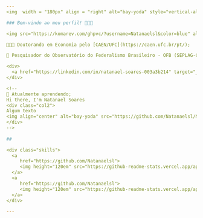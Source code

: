 ```yaml
---
<img  width = "180px" align = "right" alt="bay-yoda" style="vertical-align:middle; " src="https://github.com/Natanaelsl/Natanaelsl/blob/main/baby-yoda-sticker-4_200x200.gif"/>

### Bem-vindo ao meu perfil! 👨🏻‍💻

<img src="https://komarev.com/ghpvc/?username=Natanaelsl&color=blue" alt="Natanaelsl"/> 

👨🏻‍🎓 Doutorando em Economia pelo [CAEN/UFC](https://caen.ufc.br/pt/);

🔭 Pesquisador do Observatório do Federalismo Brasileiro - OFB (SEPLAG-CE).

<div> 
  <a href="https://linkedin.com/in/natanael-soares-003a3b214" target="_blank"><img src="https://img.shields.io/badge/-LinkedIn-%230077B5?style=for-the-badge&logo=linkedin&logoColor=white" target="_blank"></a>  
</div>

<!--
🌱 Atualmente aprendendo;
Hi there, I'm Natanael Soares
<div class="col2">
Algum texto
<img align="center" alt="bay-yoda" src="https://github.com/Natanaelsl/Natanaelsl/blob/main/baby-yoda-sticker-4_200x200.gif">
</div>
-->
 
##

<div class="skills">
  <a
     href="https://github.com/Natanaelsl">
     <img height="120em" src="https://github-readme-stats.vercel.app/api?username=Natanaelsl&show_icons=true&theme=default&include_all_commits=true&count_private=true"/>
  </a>
  <a
     href="https://github.com/Natanaelsl">
     <img height="120em" src="https://github-readme-stats.vercel.app/api/top-langs/?username=Natanaelsl&layout=compact&langs_count=7&theme=default"/>
  </a>
</div>

---
```

